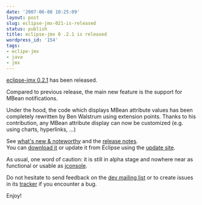 ```yaml
---
date: '2007-06-08 10:25:09'
layout: post
slug: eclipse-jmx-021-is-released
status: publish
title: eclipse-jmx 0 .2.1 is released
wordpress_id: '154'
tags:
- eclipe-jmx
- java
- jmx
---
```


[eclipse-jmx 0.2.1][e-jmx] has been released.

Compared to previous release, the main new feature is the support for MBean notifications.

Under the hood, the code which displays MBean attribute values has been completely rewritten by Ben Walstrum using extension points.
Thanks to his contribution, any MBean attribute display can now be customized (e.g. using charts, hyperlinks, ...)

See [what's new & noteworthy][nw] and the [release notes][rn].  
You can [download it][zip] or update it from Eclipse using the [update site][update-site]. 

As usual, one word of caution: it is still in alpha stage and nowhere near as functional or usable as [jconsole][jconsole].

Do not hesitate to send feedback on the [dev mailing list][dev-ml] or to create issues in its [tracker][tracker] if you encounter a bug.

Enjoy! 

[e-jmx]: http://code.google.com/p/eclipse-jmx/ 
[rn]: http://code.google.com/p/eclipse-jmx/wiki/ReleaseNotes_0_2_1 
[nw]: http://code.google.com/p/eclipse-jmx/wiki/NewAndNoteworthy_0_2_1 
[zip]: http://eclipse-jmx.googlecode.com/files/eclipse-jmx_0.2.1.zip 
[update-site]: http://eclipse-jmx.googlecode.com/svn/trunk/net.jmesnil.jmx.update/
[jconsole]: http://java.sun.com/j2se/1.5.0/docs/guide/management/jconsole.html
[dev-ml]: http://groups.google.com/group/eclipse-jmx-dev
[tracker]: http://code.google.com/p/eclipse-jmx/issues/list
